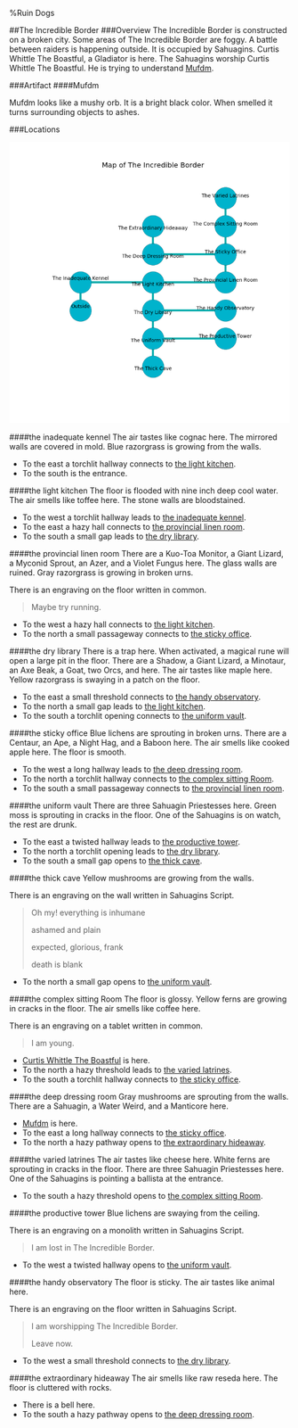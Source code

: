 %Ruin Dogs

##The Incredible Border
###Overview
The Incredible Border is constructed on a broken city. Some areas of The Incredible Border are foggy. A battle between raiders is happening outside. It is occupied by Sahuagins. <a name="Curtis-Whittle-The-Boastful"></a>Curtis Whittle The Boastful, a Gladiator is here. The Sahuagins worship Curtis Whittle The Boastful. He  is trying to understand [Mufdm](#Mufdm). 



###Artifact
####<a name="Mufdm"></a>Mufdm


Mufdm looks like a mushy orb. It is a bright black color. When smelled it turns surrounding objects to ashes. 





###Locations


![](../v2/images/The-Incredible-Border.png)

####<a name="the-inadequate-kennel"></a>the inadequate kennel
The air tastes like cognac here. The mirrored walls are covered in mold. Blue razorgrass is growing from the walls. 



* To the east a torchlit hallway connects to [the light kitchen](#the-light-kitchen).
* To the south is the entrance.


####<a name="the-light-kitchen"></a>the light kitchen
The floor is flooded with nine inch deep cool water. The air smells like toffee here. The stone walls are bloodstained. 



* To the west a torchlit hallway leads to [the inadequate kennel](#the-inadequate-kennel).
* To the east a hazy hall connects to [the provincial linen room](#the-provincial-linen-room).
* To the south a small gap leads to [the dry library](#the-dry-library).


####<a name="the-provincial-linen-room"></a>the provincial linen room
There are a Kuo-Toa Monitor, a Giant Lizard, a Myconid Sprout, an Azer, and a Violet Fungus here. The glass walls are ruined. Gray razorgrass is growing in broken urns. 

There is an engraving on the floor written in common. 

> Maybe try running.
>


* To the west a hazy hall connects to [the light kitchen](#the-light-kitchen).
* To the north a small passageway connects to [the sticky office](#the-sticky-office).


####<a name="the-dry-library"></a>the dry library
There is a trap here. When activated, a magical rune will open a large pit in the floor. There are a Shadow, a Giant Lizard, a Minotaur, an Axe Beak, a Goat, two Orcs, and  here. The air tastes like maple here. Yellow razorgrass is swaying in a patch on the floor. 



* To the east a small threshold connects to [the handy observatory](#the-handy-observatory).
* To the north a small gap leads to [the light kitchen](#the-light-kitchen).
* To the south a torchlit opening connects to [the uniform vault](#the-uniform-vault).


####<a name="the-sticky-office"></a>the sticky office
Blue lichens are sprouting in broken urns. There are a Centaur, an Ape, a Night Hag, and a Baboon here. The air smells like cooked apple here. The floor is smooth. 



* To the west a long hallway leads to [the deep dressing room](#the-deep-dressing-room).
* To the north a torchlit hallway connects to [the complex sitting Room](#the-complex-sitting-Room).
* To the south a small passageway connects to [the provincial linen room](#the-provincial-linen-room).


####<a name="the-uniform-vault"></a>the uniform vault
There are three Sahuagin Priestesses here. Green moss is sprouting in cracks in the floor. One of the Sahuagins is on watch, the rest are drunk. 



* To the east a twisted hallway leads to [the productive tower](#the-productive-tower).
* To the north a torchlit opening leads to [the dry library](#the-dry-library).
* To the south a small gap opens to [the thick cave](#the-thick-cave).


####<a name="the-thick-cave"></a>the thick cave
Yellow mushrooms are growing from the walls. 

There is an engraving on the wall written in Sahuagins Script. 

> Oh my! everything is inhumane
>
> ashamed and plain
>
> expected, glorious, frank
>
> death is blank
>


* To the north a small gap opens to [the uniform vault](#the-uniform-vault).


####<a name="the-complex-sitting-Room"></a>the complex sitting Room
The floor is glossy. Yellow ferns are growing in cracks in the floor. The air smells like coffee here. 

There is an engraving on a tablet written in common. 

> I am young.
>


* [Curtis Whittle The Boastful](#Curtis-Whittle-The-Boastful) is here.
* To the north a hazy threshold leads to [the varied latrines](#the-varied-latrines).
* To the south a torchlit hallway connects to [the sticky office](#the-sticky-office).


####<a name="the-deep-dressing-room"></a>the deep dressing room
Gray mushrooms are sprouting from the walls. There are a Sahuagin, a Water Weird, and a Manticore here. 



* [Mufdm](#Mufdm) is here.
* To the east a long hallway connects to [the sticky office](#the-sticky-office).
* To the north a hazy pathway opens to [the extraordinary hideaway](#the-extraordinary-hideaway).


####<a name="the-varied-latrines"></a>the varied latrines
The air tastes like cheese here. White ferns are sprouting in cracks in the floor. There are three Sahuagin Priestesses here. One of the Sahuagins is pointing a ballista at the entrance. 



* To the south a hazy threshold opens to [the complex sitting Room](#the-complex-sitting-Room).


####<a name="the-productive-tower"></a>the productive tower
Blue lichens are swaying from the ceiling. 

There is an engraving on a monolith written in Sahuagins Script. 

> I am lost in The Incredible Border.
>


* To the west a twisted hallway opens to [the uniform vault](#the-uniform-vault).


####<a name="the-handy-observatory"></a>the handy observatory
The floor is sticky. The air tastes like animal here. 

There is an engraving on the floor written in Sahuagins Script. 

> I am worshipping The Incredible Border.
>
> Leave now.
>


* To the west a small threshold connects to [the dry library](#the-dry-library).


####<a name="the-extraordinary-hideaway"></a>the extraordinary hideaway
The air smells like raw	reseda here. The floor is cluttered with rocks. 



* There is a bell here.
* To the south a hazy pathway opens to [the deep dressing room](#the-deep-dressing-room).


